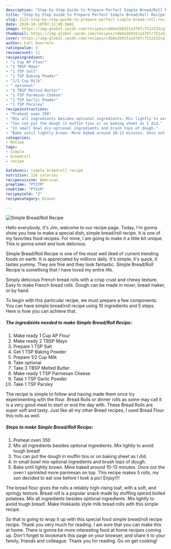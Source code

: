 ```yaml
---
description: "Step-by-Step Guide to Prepare Perfect Simple Bread/Roll Recipe"
title: "Step-by-Step Guide to Prepare Perfect Simple Bread/Roll Recipe"
slug: 2112-step-by-step-guide-to-prepare-perfect-simple-bread-roll-recipe
date: 2020-10-10T07:11:08.566Z
image: https://img-global.cpcdn.com/recipes/cdb0a1b9151a378f/751x532cq70/simple-breadroll-recipe-recipe-main-photo.jpg
thumbnail: https://img-global.cpcdn.com/recipes/cdb0a1b9151a378f/751x532cq70/simple-breadroll-recipe-recipe-main-photo.jpg
cover: https://img-global.cpcdn.com/recipes/cdb0a1b9151a378f/751x532cq70/simple-breadroll-recipe-recipe-main-photo.jpg
author: Carl Guerrero
ratingvalue: 3
reviewcount: 11
recipeingredient:
- "1 Cup AP Flour"
- "2 TBSP Mayo"
- "1 TSP Salt"
- "1 TSP Baking Powder"
- "1/2 Cup Milk"
- " optional"
- "3 TBSP Melted Butter"
- "1 TSP Parmesan Cheese"
- "1 TSP Garlic Powder"
- "1 TSP Parsley"
recipeinstructions:
- "Preheat oven 350"
- "Mix all ingredients besides optional ingredients. Mix lightly to avoid tough bread!"
- "You can put the dough in muffin tins or on baking sheet as I did."
- "In small bowl mix optional ingredients and brush tops of dough."
- "Bake until lightly brown. Mine baked around 10-13 minutes. Once out the oven I sprinkled more parmesan on top. This recipe makes 5 rolls, my son decided to eat one before I took a pic! Enjoy!!!!"
categories:
- Recipe
tags:
- simple
- breadroll
- recipe

katakunci: simple breadroll recipe 
nutrition: 116 calories
recipecuisine: American
preptime: "PT37M"
cooktime: "PT41M"
recipeyield: "2"
recipecategory: Dinner

---
```



![Simple Bread/Roll Recipe](https://img-global.cpcdn.com/recipes/cdb0a1b9151a378f/751x532cq70/simple-breadroll-recipe-recipe-main-photo.jpg)

Hello everybody, it's Jim, welcome to our recipe page. Today, I'm gonna show you how to make a special dish, simple bread/roll recipe. It is one of my favorites food recipes. For mine, I am going to make it a little bit unique. This is gonna smell and look delicious.

Simple Bread/Roll Recipe is one of the most well liked of current trending foods on earth. It is appreciated by millions daily. It's simple, it's quick, it tastes yummy. They are fine and they look fantastic. Simple Bread/Roll Recipe is something that I have loved my entire life.

Simply delicious French bread rolls with a crisp crust and chewy texture. Easy to make French bread rolls. Dough can be made in mixer, bread maker, or by hand.


To begin with this particular recipe, we must prepare a few components. You can have simple bread/roll recipe using 10 ingredients and 5 steps. Here is how you can achieve that.

<!--inarticleads1-->

##### The ingredients needed to make Simple Bread/Roll Recipe:

1. Make ready 1 Cup AP Flour
1. Make ready 2 TBSP Mayo
1. Prepare 1 TSP Salt
1. Get 1 TSP Baking Powder
1. Prepare 1/2 Cup Milk
1. Take  optional
1. Take 3 TBSP Melted Butter
1. Make ready 1 TSP Parmesan Cheese
1. Take 1 TSP Garlic Powder
1. Take 1 TSP Parsley


The recipe is simple to follow and having made them once try experimenting with the flour. Bread Rolls or dinner rolls as some may call it is a very good meal to start or end the day with. These Bread Rolls are super soft and tasty. Just like all my other Bread recipes, I used Bread Flour this rolls as well. 

<!--inarticleads2-->

##### Steps to make Simple Bread/Roll Recipe:

1. Preheat oven 350
1. Mix all ingredients besides optional ingredients. Mix lightly to avoid tough bread!
1. You can put the dough in muffin tins or on baking sheet as I did.
1. In small bowl mix optional ingredients and brush tops of dough.
1. Bake until lightly brown. Mine baked around 10-13 minutes. Once out the oven I sprinkled more parmesan on top. This recipe makes 5 rolls, my son decided to eat one before I took a pic! Enjoy!!!!


The bread flour gives the rolls a reliably high-rising loaf, with a soft, and springy texture. Bread roll is a popular snack made by stuffing spiced boiled potatoes. Mix all ingredients besides optional ingredients. Mix lightly to avoid tough bread!. Make Hokkaido style milk bread rolls with this simple recipe. 

So that is going to wrap it up with this special food simple bread/roll recipe recipe. Thank you very much for reading. I am sure that you can make this at home. There is gonna be more interesting food at home recipes coming up. Don't forget to bookmark this page on your browser, and share it to your family, friends and colleague. Thank you for reading. Go on get cooking!
